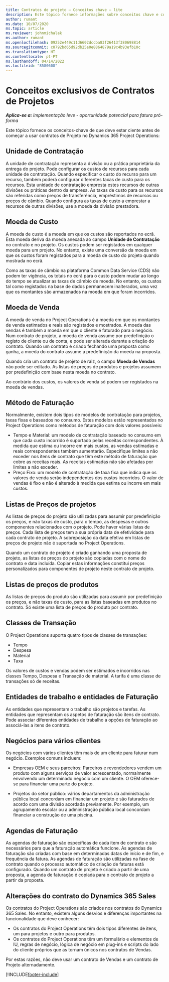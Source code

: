 ```yaml
---
title: Contratos de projeto – Conceitos chave – lite
description: Este tópico fornece informações sobre conceitos chave e contratos de projetos.
author: rumant
ms.date: 10/07/2020
ms.topic: article
ms.reviewer: johnmichalak
ms.author: rumant
ms.openlocfilehash: 09252e449c11d6602dccba83f26413f380698814
ms.sourcegitcommit: c0792bd65d92db25e0e8864879a19c4b93efb10c
ms.translationtype: HT
ms.contentlocale: pt-PT
ms.lasthandoff: 04/14/2022
ms.locfileid: "8580608"
---
```

# <a name="concepts-unique-to-project-contracts"></a>Conceitos exclusivos de Contratos de Projetos

_**Aplica-se a:** Implementação leve - oportunidade potencial para fatura pró-forma_



Este tópico fornece os conceitos-chave de que deve estar ciente antes de começar a usar contratos de Projeto no Dynamics 365 Project Operations:

## <a name="contracting-unit"></a>Unidade de Contratação

A unidade de contratação representa a divisão ou a prática proprietária da entrega do projeto. Pode configurar os custos de recursos para cada unidade de contratação. Quando especificar o custo do recurso para um recurso, também poderá configurar diferentes taxas de custo para os recursos. Esta unidade de contratação empresta estes recursos de outras divisões ou práticas dentro da empresa. As taxas de custo para os recursos são referidas como preços de transferência, empréstimos de recursos ou preços de câmbio. Quando configura as taxas de custo a emprestar a recursos de outras divisões, use a moeda da divisão prestadora.

## <a name="cost-currency"></a>Moeda de Custo

A moeda de custo é a moeda em que os custos são reportados no ecrã. Esta moeda deriva da moeda anexada ao campo **Unidade de Contratação** no contrato e no projeto. Os custos podem ser registados em qualquer moeda para um projeto. No entanto, existe uma conversão da moeda em que os custos foram registados para a moeda de custo do projeto quando mostrada no ecrã.

Como as taxas de câmbio na plataforma Common Data Service (CDS) não podem ter vigência, os totais no ecrã para o custo podem mudar ao longo do tempo se atualizar as taxas de câmbio de moeda. No entanto, os custos tal como registados na base de dados permanecem inalterados, uma vez que os montantes são armazenados na moeda em que foram incorridos.

## <a name="sales-currency"></a>Moeda de Venda

A moeda de venda no Project Operations é a moeda em que os montantes de venda estimados e reais são registados e mostrados. A moeda das vendas é também a moeda em que o cliente é faturado para o negócio. Num contrato de projeto, a moeda de venda assume por predefinição o registo de cliente ou de conta, e pode ser alterada durante a criação do contrato. Quando um contrato é criado fechando uma proposta como ganha, a moeda do contrato assume a predefinição da moeda na proposta.

Quando cria um contrato de projeto de raiz, o campo **Moeda de Vendas** não pode ser editado. As listas de preços de produtos e projetos assumem por predefinição com base nesta moeda no contrato.

Ao contrário dos custos, os valores de venda só podem ser registados na moeda de vendas.

## <a name="billing-method"></a>Método de Faturação

Normalmente, existem dois tipos de modelos de contratação para projetos, taxas fixas e baseados no consumo. Estes modelos estão representados no Project Operations como métodos de faturação com dois valores possíveis:

- Tempo e Material: um modelo de contratação baseado no consumo em que cada custo incorrido é suportado pelas receitas correspondentes. À medida que estima ou incorre em mais custos, as vendas estimadas e reais correspondentes também aumentarão. Especifique limites a não exceder nos itens de contrato que têm este método de faturação que cobre as receitas reais. As receitas estimadas não são afetadas por limites a não exceder.
- Preço Fixo: um modelo de contratação de taxa fixa que indica que os valores de venda serão independentes dos custos incorridos. O valor de vendas é fixo e não é alterado à medida que estima ou incorre em mais custos.

## <a name="project-price-lists"></a>Listas de Preços de projetos

As listas de preços do projeto são utilizadas para assumir por predefinição os preços, e não taxas de custo, para o tempo, as despesas e outros componentes relacionados com o projeto. Pode haver várias listas de preços. Cada lista de preços tem a sua própria data de efetividade para cada contrato de projeto. A sobreposição da data efetiva em listas de preços de projeto não é suportada no Project Operations.

Quando um contrato de projeto é criado ganhando uma proposta de projeto, as listas de preços do projeto são copiadas com o nome do contrato e data incluída. Copiar estas informações constitui preços personalizados para componentes de projeto neste contrato de projeto.

## <a name="product-price-lists"></a>Listas de preços de produtos

As listas de preços do produto são utilizadas para assumir por predefinição os preços, e não taxas de custo, para as listas baseadas em produtos no contrato. Só existe uma lista de preços do produto por contrato.

## <a name="transaction-classes"></a>Classes de Transação

O Project Operations suporta quatro tipos de classes de transações:

- Tempo
- Despesa
- Material
- Taxa

Os valores de custos e vendas podem ser estimados e incorridos nas classes Tempo, Despesa e Transação de material. A tarifa é uma classe de transações só de receitas.

## <a name="work-entities-and-billing-entities"></a>Entidades de trabalho e entidades de Faturação

As entidades que representam o trabalho são projetos e tarefas. As entidades que representam os aspetos de faturação são itens de contrato. Pode associar diferentes entidades de trabalho a opções de faturação ao associá-las a itens de contrato.

## <a name="multi-customer-deals"></a>Negócios para vários clientes

Os negócios com vários clientes têm mais de um cliente para faturar num negócio. Exemplos comuns incluem:

- Empresas OEM e seus parceiros: Parceiros e revendedores vendem um produto com alguns serviços de valor acrescentado, normalmente envolvendo um determinado negócio com um cliente. O OEM oferece-se para financiar uma parte do projeto. 

- Projetos do setor público: vários departamentos da administração pública local concordam em financiar um projeto e são faturados de acordo com uma divisão acordada previamente. Por exemplo, um agrupamento escolar ou a administração pública local concordam financiar a construção de uma piscina.

## <a name="invoice-schedules"></a>Agendas de Faturação

As agendas de faturação são específicas de cada item de contrato e são necessários para que a faturação automática funcione. As agendas de faturação são criadas com base em determinadas datas de início e de fim, e frequência da fatura. As agendas de faturação são utilizadas na fase de contrato quando o processo automático de criação de faturas está configurado. Quando um contrato de projeto é criado a partir de uma proposta, a agenda de faturação é copiada para o contrato de projeto a partir da proposta.

## <a name="changes-from-the-dynamics-365-sales-contract"></a>Alterações do contrato do Dynamics 365 Sales

Os contratos do Project Operations são criados nos contratos do Dynamics 365 Sales. No entanto, existem alguns desvios e diferenças importantes na funcionalidade que deve conhecer:

- Os contratos do Project Operations têm dois tipos diferentes de itens, um para projetos e outro para produtos.
- Os contratos do Project Operations têm um formulário e elementos de IU, regras de negócio, lógica de negócio em plug-ins e scripts do lado do cliente próprios que as tornam únicos nos contratos de Vendas.

Por estas razões, não deve usar um contrato de Vendas e um contrato de Projeto alternadamente.


[!INCLUDE[footer-include](../../includes/footer-banner.md)]
